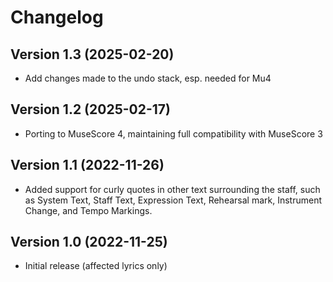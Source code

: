 # Changelog
## Version 1.3 (2025-02-20)
* Add changes made to the undo stack, esp. needed for Mu4
## Version 1.2 (2025-02-17)
* Porting to MuseScore 4, maintaining full compatibility with MuseScore 3
## Version 1.1 (2022-11-26)
* Added support for curly quotes in other text surrounding the staff, such as System Text, Staff Text, Expression Text, Rehearsal mark, Instrument Change, and Tempo Markings. 
## Version 1.0 (2022-11-25)
* Initial release (affected lyrics only)
